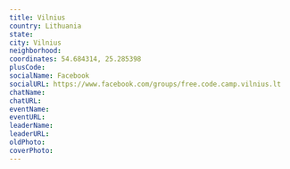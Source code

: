 ```yaml
---
title: Vilnius
country: Lithuania
state: 
city: Vilnius
neighborhood: 
coordinates: 54.684314, 25.285398
plusCode:
socialName: Facebook
socialURL: https://www.facebook.com/groups/free.code.camp.vilnius.lt
chatName:
chatURL:
eventName:
eventURL:
leaderName:
leaderURL:
oldPhoto: 
coverPhoto:
---
```

